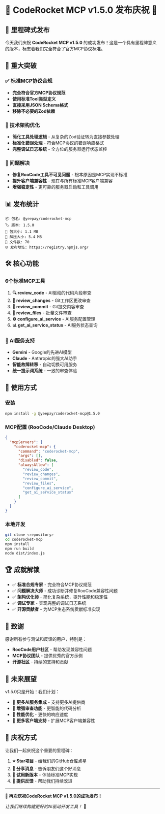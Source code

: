 # 🎉 CodeRocket MCP v1.5.0 发布庆祝 🎉

## 🌟 里程碑式发布

今天我们庆祝 **CodeRocket MCP v1.5.0** 的成功发布！这是一个具有里程碑意义的版本，标志着我们完全符合了官方MCP协议标准。

## 🚀 重大突破

### ✅ 标准MCP协议合规
- **完全符合官方MCP协议规范**
- **使用标准Tool类型定义**
- **直接采用JSON Schema格式**
- **移除不必要的Zod依赖**

### 🔧 技术架构优化
- **简化工具处理逻辑** - 从复杂的Zod验证转为直接参数处理
- **标准化错误处理** - 符合MCP协议的错误响应格式
- **完整调试日志系统** - 全方位的服务器运行状态监控

### 🎯 问题解决
- **修复RooCode工具不可见问题** - 根本原因是MCP实现不标准
- **提升客户端兼容性** - 现在与所有标准MCP客户端兼容
- **增强稳定性** - 更可靠的服务器启动和工具调用

## 📊 发布统计

```
📦 包名: @yeepay/coderocket-mcp
🏷️ 版本: 1.5.0
📏 包大小: 1.1 MB
📁 解压大小: 5.4 MB
📄 文件数: 70
🌐 发布地址: https://registry.npmjs.org/
```

## 🛠️ 核心功能

### 6个标准MCP工具
1. **🔍 review_code** - AI驱动的代码片段审查
2. **🚀 review_changes** - Git工作区更改审查
3. **📝 review_commit** - Git提交内容审查
4. **📁 review_files** - 批量文件审查
5. **⚙️ configure_ai_service** - AI服务配置管理
6. **📊 get_ai_service_status** - AI服务状态查询

### 🤖 AI服务支持
- **Gemini** - Google的先进AI模型
- **Claude** - Anthropic的强大AI助手
- **智能故障转移** - 自动切换可用服务
- **统一提示词系统** - 一致的审查体验

## 🎯 使用方式

### 安装
```bash
npm install -g @yeepay/coderocket-mcp@1.5.0
```

### MCP配置 (RooCode/Claude Desktop)
```json
{
  "mcpServers": {
    "coderocket-mcp": {
      "command": "coderocket-mcp",
      "args": [],
      "disabled": false,
      "alwaysAllow": [
        "review_code",
        "review_changes", 
        "review_commit",
        "review_files",
        "configure_ai_service",
        "get_ai_service_status"
      ]
    }
  }
}
```

### 本地开发
```bash
git clone <repository>
cd coderocket-mcp
npm install
npm run build
node dist/index.js
```

## 🏆 成就解锁

- ✅ **标准合规专家** - 完全符合MCP协议规范
- ✅ **问题解决大师** - 成功诊断并修复RooCode兼容性问题
- ✅ **架构优化师** - 简化复杂系统，提升性能和稳定性
- ✅ **调试专家** - 实现完整的调试日志系统
- ✅ **开源贡献者** - 为MCP生态系统贡献标准实现

## 🙏 致谢

感谢所有参与测试和反馈的用户，特别是：
- **RooCode用户社区** - 帮助发现兼容性问题
- **MCP协议团队** - 提供优秀的官方示例
- **开源社区** - 持续的支持和贡献

## 🔮 未来展望

v1.5.0只是开始！我们计划：
- 🚀 **更多AI服务集成** - 支持更多AI提供商
- 🎯 **增强审查功能** - 更智能的代码分析
- 🔧 **性能优化** - 更快的响应速度
- 📱 **更多客户端支持** - 扩展MCP客户端兼容性

## 🎊 庆祝方式

让我们一起庆祝这个重要的里程碑：
1. **⭐ Star项目** - 给我们的GitHub仓库点星
2. **📢 分享消息** - 告诉朋友们这个好消息
3. **🧪 试用新版本** - 体验标准MCP实现
4. **💬 提供反馈** - 帮助我们持续改进

---

**🎉 再次庆祝CodeRocket MCP v1.5.0的成功发布！**

*让我们继续构建更好的AI驱动开发工具！* 🚀
